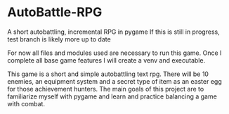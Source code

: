 # AutoBattle-RPG
A short autobattling, incremental RPG in pygame
If this is still in progress, test branch is likely more up to date

For now all files and modules used are necessary to run this game. Once I complete all base game features I will create a venv and executable.

This game is a short and simple autobattling text rpg. There will be 10 enemies, an equipment system and a secret type of item as an easter egg for those achievement hunters.
The main goals of this project are to familiarize myself with pygame and learn and practice balancing a game with combat.
